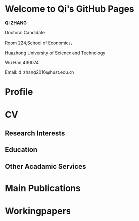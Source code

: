 # Welcome to Qi's GitHub Pages
**Qi ZHANG**

Doctoral Candidate

Room 224,School of Economics，

Huazhong University of Science and Technology

Wu Han,430074

Email: d_zhang2016@hust.edu.cn

# Profile

# CV

## Research Interests

## Education

## Other Acadamic Services


# Main Publications

# Workingpapers



